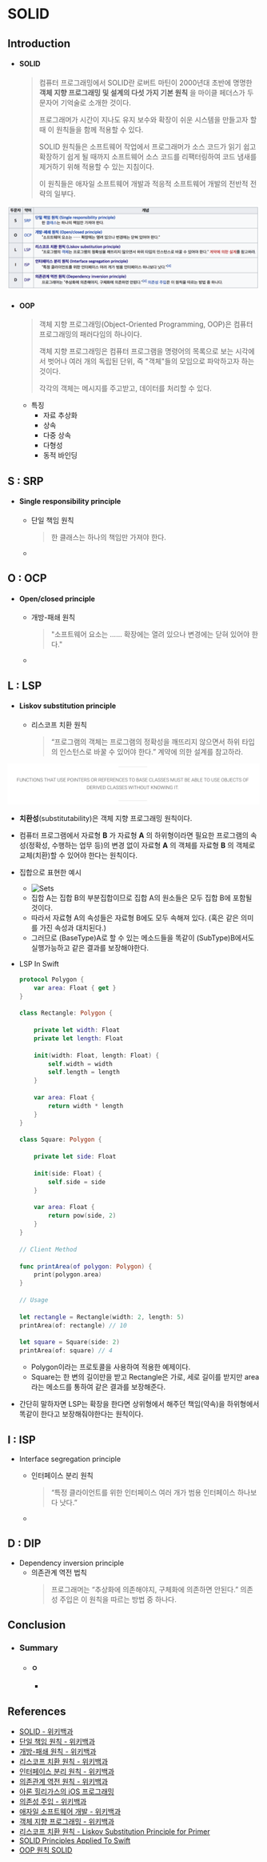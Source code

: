 # SOLID

## Introduction
* #### SOLID
  > 컴퓨터 프로그래밍에서 SOLID란 로버트 마틴이 2000년대 초반에 명명한 **객체 지향 프로그래밍 및 설계의 다섯 가지 기본 원칙** 을 마이클 페더스가 두문자어 기억술로 소개한 것이다.
  >
  > 프로그래머가 시간이 지나도 유지 보수와 확장이 쉬운 시스템을 만들고자 할 때 이 원칙들을 함께 적용할 수 있다.
  >
  > SOLID 원칙들은 소프트웨어 작업에서 프로그래머가 소스 코드가 읽기 쉽고 확장하기 쉽게 될 때까지 소프트웨어 소스 코드를 리팩터링하여 코드 냄새를 제거하기 위해 적용할 수 있는 지침이다.
  >
  > 이 원칙들은 애자일 소프트웨어 개발과 적응적 소프트웨어 개발의 전반적 전략의 일부다.

![SOLID](images/SOLID_Table.png)
* #### OOP
  > 객체 지향 프로그래밍(Object-Oriented Programming, OOP)은 컴퓨터 프로그래밍의 패러다임의 하나이다.
  >
  > 객체 지향 프로그래밍은 컴퓨터 프로그램을 명령어의 목록으로 보는 시각에서 벗어나 여러 개의 독립된 단위, 즉 "객체"들의 모임으로 파악하고자 하는 것이다.
  >
  > 각각의 객체는 메시지를 주고받고, 데이터를 처리할 수 있다.

  * 특징
    * 자료 추상화
    * 상속
    * 다중 상속
    * 다형성
    * 동적 바인딩

## S : SRP
* #### Single responsibility principle
  * 단일 책임 원칙
    > 한 클래스는 하나의 책임만 가져야 한다.

  *

## O : OCP
* #### Open/closed principle
  * 개방-패쇄 원칙
    > "소프트웨어 요소는 …… 확장에는 열려 있으나 변경에는 닫혀 있어야 한다."

  *

## L : LSP
* #### Liskov substitution principle
  * 리스코프 치환 원칙
    > “프로그램의 객체는 프로그램의 정확성을 깨뜨리지 않으면서 하위 타입의 인스턴스로 바꿀 수 있어야 한다.” 계약에 의한 설계를 참고하라.

![LSP_Header](images/LSP_Header.png)
* **치환성**(substitutability)은 객체 지향 프로그래밍 원칙이다.
* 컴퓨터 프로그램에서 자료형 **B** 가 자료형 **A** 의 하위형이라면 필요한 프로그램의 속성(정확성, 수행하는 업무 등)의 변경 없이 자료형 **A** 의 객체를 자료형 **B** 의 객체로 교체(치환)할 수 있어야 한다는 원칙이다.
* 집합으로 표현한 예시
  * ![Sets](images/Set_AnB.png)
  * 집합 A는 집합 B의 부분집합이므로 집합 A의 원소들은 모두 집합 B에 포함될 것이다.
  * 따라서 자료형 A의 속성들은 자료형 B에도 모두 속해져 있다. (혹은 같은 의미를 가진 속성과 대치된다.)
  * 그러므로 (BaseType)A로 할 수 있는 메소드들을 똑같이 (SubType)B에서도 실행가능하고 같은 결과를 보장해야한다.
* LSP In Swift
  ```swift
  protocol Polygon {
      var area: Float { get }
  }

  class Rectangle: Polygon {

      private let width: Float
      private let length: Float

      init(width: Float, length: Float) {
          self.width = width
          self.length = length
      }

      var area: Float {
          return width * length
      }
  }

  class Square: Polygon {

      private let side: Float

      init(side: Float) {
          self.side = side
      }

      var area: Float {
          return pow(side, 2)
      }
  }

  // Client Method

  func printArea(of polygon: Polygon) {
      print(polygon.area)
  }

  // Usage

  let rectangle = Rectangle(width: 2, length: 5)
  printArea(of: rectangle) // 10

  let square = Square(side: 2)
  printArea(of: square) // 4
  ```
  * Polygon이라는 프로토콜을 사용하여 적용한 예제이다.
  * Square는 한 변의 길이만을 받고 Rectangle은 가로, 세로 길이를 받지만 area라는 메소드를 통하여 같은 결과를 보장해준다.

* 간단히 말하자면 LSP는 확장을 한다면 상위형에서 해주던 책임(약속)을 하위형에서 똑같이 한다고 보장해줘야한다는 원칙이다.

## I : ISP
* Interface segregation principle
  * 인터페이스 분리 원칙
    > “특정 클라이언트를 위한 인터페이스 여러 개가 범용 인터페이스 하나보다 낫다.”

  *

## D : DIP
* Dependency inversion principle
  * 의존관계 역전 법칙
    > 프로그래머는 “추상화에 의존해야지, 구체화에 의존하면 안된다.” 의존성 주입은 이 원칙을 따르는 방법 중 하나다.




## Conclusion
* ### Summary
  * #### ㅇ
    *

## References
* [SOLID - 위키백과](https://ko.wikipedia.org/wiki/SOLID)
* [단일 책임 원칙 - 위키백과](https://ko.wikipedia.org/wiki/%EB%8B%A8%EC%9D%BC_%EC%B1%85%EC%9E%84_%EC%9B%90%EC%B9%99)
* [개방-패쇄 원칙 - 위키백과](https://ko.wikipedia.org/wiki/%EA%B0%9C%EB%B0%A9-%ED%8F%90%EC%87%84_%EC%9B%90%EC%B9%99)
* [리스코프 치환 원칙 - 위키백과](https://ko.wikipedia.org/wiki/%EB%A6%AC%EC%8A%A4%EC%BD%94%ED%94%84_%EC%B9%98%ED%99%98_%EC%9B%90%EC%B9%99)
* [인터페이스 분리 원칙 - 위키백과](https://ko.wikipedia.org/wiki/%EC%9D%B8%ED%84%B0%ED%8E%98%EC%9D%B4%EC%8A%A4_%EB%B6%84%EB%A6%AC_%EC%9B%90%EC%B9%99)
* [의존관계 역전 원칙 - 위키백과](https://ko.wikipedia.org/wiki/%EC%9D%98%EC%A1%B4%EA%B4%80%EA%B3%84_%EC%97%AD%EC%A0%84_%EC%9B%90%EC%B9%99)
* [아론 힐리가스의 iOS 프로그래밍](http://www.kyobobook.co.kr/product/detailViewKor.laf?mallGb=KOR&ejkGb=KOR&barcode=9791186697153)
* [의존성 주입 - 위키백과](https://ko.wikipedia.org/wiki/%EC%9D%98%EC%A1%B4%EC%84%B1_%EC%A3%BC%EC%9E%85)
* [애자일 소프트웨어 개발 - 위키백과](https://ko.wikipedia.org/wiki/%EC%95%A0%EC%9E%90%EC%9D%BC_%EC%86%8C%ED%94%84%ED%8A%B8%EC%9B%A8%EC%96%B4_%EA%B0%9C%EB%B0%9C)
* [객체 지향 프로그래밍 - 위키백과](https://ko.wikipedia.org/wiki/%EA%B0%9D%EC%B2%B4_%EC%A7%80%ED%96%A5_%ED%94%84%EB%A1%9C%EA%B7%B8%EB%9E%98%EB%B0%8D)
* [리스코프 치환 원칙 - Liskov Substitution Principle for Primer](http://vandbt.tistory.com/41)
* [SOLID Principles Applied To Swift](https://marcosantadev.com/solid-principles-applied-swift/)
* [OOP 원칙 SOLID](https://trazy.gitbooks.io/oop/content/oop-srp.html)
